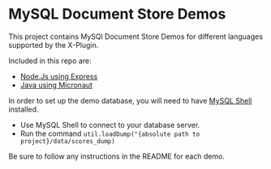 # MySQL Document Store Demos

This project contains MySQl Document Store Demos for different languages supported by the X-Plugin.

Included in this repo are:

* [Node.Js using Express](node/express)
* [Java using Micronaut](java/micronaut)

In order to set up the demo database, you will need to have [MySQL Shell](https://dev.mysql.com/doc/mysql-shell/8.0/en/) installed.

* Use MySQL Shell to connect to your database server.
* Run the command `util.loadDump("{absolute path to project}/data/scores_dump)`

Be sure to follow any instructions in the README for each demo.